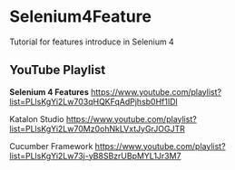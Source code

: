 # Selenium4Feature

Tutorial for features introduce in Selenium 4

## YouTube Playlist

**Selenium 4 Features** https://www.youtube.com/playlist?list=PLlsKgYi2Lw703qHQKFqAdPjhsb0Hf1IDl

Katalon Studio https://www.youtube.com/playlist?list=PLlsKgYi2Lw70Mz0ohNkLVxtJyGrJOGJTR

Cucumber Framework https://www.youtube.com/playlist?list=PLlsKgYi2Lw73j-yB8SBzrUBpMYL1Jr3M7
